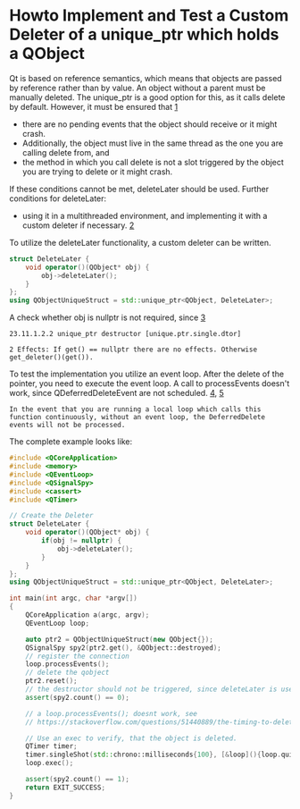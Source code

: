 # Howto Implement and Test a Custom Deleter of a unique_ptr which holds a QObject

Qt is based on reference semantics, which means that objects are passed by reference rather than by value. An object without a parent must be manually deleted. The unique_ptr is a good option for this, as it calls delete by default. However, it must be ensured that [1]

* there are no pending events that the object should receive or it might crash.
* Additionally, the object must live in the same thread as the one you are calling delete from, and
* the method in which you call delete is not a slot triggered by the object you are trying to delete or it might crash.

If these conditions cannot be met, deleteLater should be used. Further conditions for deleteLater:

* using it in a multithreaded environment, and implementing it with a custom deleter if necessary. [2]

To utilize the deleteLater functionality, a custom deleter can be written.

```cpp
struct DeleteLater {
    void operator()(QObject* obj) {
        obj->deleteLater();
    }
};
using QObjectUniqueStruct = std::unique_ptr<QObject, DeleteLater>;
```

A check whether obj is nullptr is not required, since [3]

```
23.11.1.2.2 unique_ptr destructor [unique.ptr.single.dtor]

2 Effects: If get() == nullptr there are no effects. Otherwise get_deleter()(get()).
```

To test the implementation you utilize an event loop. After the delete of the pointer, you need to
execute the event loop. A call to processEvents doesn't work, since QDeferredDeleteEvent are not
scheduled. [4], [5]

```
In the event that you are running a local loop which calls this function continuously, without an event loop, the DeferredDelete events will not be processed.
```

The complete example looks like:

```cpp
#include <QCoreApplication>
#include <memory>
#include <QEventLoop>
#include <QSignalSpy>
#include <cassert>
#include <QTimer>

// Create the Deleter
struct DeleteLater {
    void operator()(QObject* obj) {
        if(obj != nullptr) {
            obj->deleteLater();
        }
    }
};
using QObjectUniqueStruct = std::unique_ptr<QObject, DeleteLater>;

int main(int argc, char *argv[])
{
    QCoreApplication a(argc, argv);
    QEventLoop loop;

    auto ptr2 = QObjectUniqueStruct(new QObject{});
    QSignalSpy spy2(ptr2.get(), &QObject::destroyed);
    // register the connection
    loop.processEvents();
    // delete the qobject
    ptr2.reset();
    // the destructor should not be triggered, since deleteLater is used
    assert(spy2.count() == 0);

    // a loop.processEvents(); doesnt work, see
    // https://stackoverflow.com/questions/51440889/the-timing-to-delete-qobject-using-qobjectdeletelater

    // Use an exec to verify, that the object is deleted.
    QTimer timer;
    timer.singleShot(std::chrono::milliseconds{100}, [&loop](){loop.quit();});
    loop.exec();

    assert(spy2.count() == 1);
    return EXIT_SUCCESS;
}
```

[1]: <https://forum.qt.io/post/460996>
[2]: <https://stackoverflow.com/a/4894820/2127939>
[3]: https://timsong-cpp.github.io/cppwp/n4659/unique.ptr.single.dtor
[4]: https://doc.qt.io/qt-5/qcoreapplication.html#processEvents
[5]: https://stackoverflow.com/questions/51440889/the-timing-to-delete-qobject-using-qobjectdeletelater
